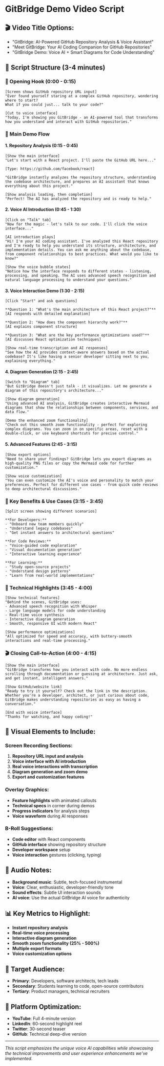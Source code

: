 # GitBridge Demo Video Script

## 🎬 **Video Title Options:**
- "GitBridge: AI-Powered GitHub Repository Analysis & Voice Assistant"
- "Meet GitBridge: Your AI Coding Companion for GitHub Repositories"
- "GitBridge Demo: Voice AI + Smart Diagrams for Code Understanding"

## 📝 **Script Structure (3-4 minutes)**

### **🎯 Opening Hook (0:00 - 0:15)**
```
[Screen shows GitHub repository URL input]
"Ever found yourself staring at a complex GitHub repository, wondering where to start? 
What if you could just... talk to your code?"

[Cut to voice interface]
"Today, I'm showing you GitBridge - an AI-powered tool that transforms how you understand and interact with GitHub repositories."
```

### **🚀 Main Demo Flow**

#### **1. Repository Analysis (0:15 - 0:45)**
```
[Show the main interface]
"Let's start with a React project. I'll paste the GitHub URL here..."

[Type: https://github.com/facebook/react]

"GitBridge instantly analyzes the repository structure, understanding the codebase architecture, and prepares an AI assistant that knows everything about this project."

[Show analysis loading, then completion]
"Perfect! The AI has analyzed the repository and is ready to help."
```

#### **2. Voice AI Introduction (0:45 - 1:30)**
```
[Click on "Talk" tab]
"Now for the magic - let's talk to our code. I'll click the voice interface..."

[AI introduction plays]
"Hi! I'm your AI coding assistant. I've analyzed this React repository and I'm ready to help you understand its structure, architecture, and implementation details. You can ask me anything about the codebase, from component relationships to best practices. What would you like to know?"

[Show the voice bubble states]
"Notice how the interface responds to different states - listening, processing, and speaking. The AI uses advanced speech recognition and natural language processing to understand your questions."
```

#### **3. Voice Interaction Demo (1:30 - 2:15)**
```
[Click "Start" and ask questions]

**Question 1: "What's the main architecture of this React project?"**
[AI responds with detailed explanation]

**Question 2: "How does the component hierarchy work?"**
[AI explains component structure]

**Question 3: "What are the key performance optimizations used?"**
[AI discusses React optimization techniques]

[Show real-time transcription and AI responses]
"See how the AI provides context-aware answers based on the actual codebase? It's like having a senior developer sitting next to you, explaining everything."
```

#### **4. Diagram Generation (2:15 - 2:45)**
```
[Switch to "Diagram" tab]
"But GitBridge doesn't just talk - it visualizes. Let me generate a diagram of this repository's architecture..."

[Show diagram generation]
"Using advanced AI analysis, GitBridge creates interactive Mermaid diagrams that show the relationships between components, services, and data flow."

[Demo the enhanced zoom functionality]
"Check out this smooth zoom functionality - perfect for exploring complex diagrams. You can zoom in on specific areas, reset with a double-click, or use keyboard shortcuts for precise control."
```

#### **5. Advanced Features (2:45 - 3:15)**
```
[Show export options]
"Need to share your findings? GitBridge lets you export diagrams as high-quality PNG files or copy the Mermaid code for further customization."

[Show voice customization]
"You can even customize the AI's voice and personality to match your preferences. Perfect for different use cases - from quick code reviews to deep architectural discussions."
```

### **🎯 Key Benefits & Use Cases (3:15 - 3:45)**
```
[Split screen showing different scenarios]

**For Developers:**
- "Onboard new team members quickly"
- "Understand legacy codebases"
- "Get instant answers to architectural questions"

**For Code Reviews:**
- "Voice-guided code exploration"
- "Visual documentation generation"
- "Interactive learning experience"

**For Learning:**
- "Study open-source projects"
- "Understand design patterns"
- "Learn from real-world implementations"
```

### **🚀 Technical Highlights (3:45 - 4:00)**
```
[Show technical features]
"Behind the scenes, GitBridge uses:
- Advanced speech recognition with Whisper
- Large language models for code understanding
- Real-time voice synthesis
- Interactive diagram generation
- Smooth, responsive UI with modern React"

[Show performance optimizations]
"All optimized for speed and accuracy, with buttery-smooth interactions and real-time processing."
```

### **🎬 Closing Call-to-Action (4:00 - 4:15)**
```
[Show the main interface]
"GitBridge transforms how you interact with code. No more endless scrolling through documentation or guessing at architecture. Just ask, and get instant, intelligent answers."

[Show GitHub/website link]
"Ready to try it yourself? Check out the link in the description. Whether you're a developer, architect, or just curious about code, GitBridge makes understanding repositories as easy as having a conversation."

[End with voice interface]
"Thanks for watching, and happy coding!"
```

## 🎥 **Visual Elements to Include:**

### **Screen Recording Sections:**
1. **Repository URL input and analysis**
2. **Voice interface with AI introduction**
3. **Real voice interactions with transcription**
4. **Diagram generation and zoom demo**
5. **Export and customization features**

### **Overlay Graphics:**
- **Feature highlights** with animated callouts
- **Technical specs** in corner during demos
- **Progress indicators** for analysis steps
- **Voice waveform** during AI responses

### **B-Roll Suggestions:**
- **Code editor** with React components
- **GitHub interface** showing repository structure
- **Developer workspace** setup
- **Voice interaction** gestures (clicking, typing)

## 🎵 **Audio Notes:**
- **Background music**: Subtle, tech-focused instrumental
- **Voice**: Clear, enthusiastic, developer-friendly tone
- **Sound effects**: Subtle UI interaction sounds
- **AI voice**: Use the actual GitBridge AI voice for authenticity

## 📊 **Key Metrics to Highlight:**
- **Instant repository analysis**
- **Real-time voice processing**
- **Interactive diagram generation**
- **Smooth zoom functionality (25% - 500%)**
- **Multiple export formats**
- **Voice customization options**

## 🎯 **Target Audience:**
- **Primary**: Developers, software architects, tech leads
- **Secondary**: Students learning to code, open-source contributors
- **Tertiary**: Product managers, technical recruiters

## 📱 **Platform Optimization:**
- **YouTube**: Full 4-minute version
- **LinkedIn**: 60-second highlight reel
- **Twitter**: 30-second teaser
- **GitHub**: Technical deep-dive version

---

*This script emphasizes the unique voice AI capabilities while showcasing the technical improvements and user experience enhancements we've implemented.* 